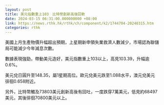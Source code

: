 ```yaml
---
layout: post
title: 美元指數重上103　比特幣創新高後回軟
date: 2024-03-15 06:31:00.000000000 +08:00
link: https://news.rthk.hk/rthk/ch/component/k2/1744704-20240315.htm
categories: rthk
---
```


美國上月生產物價升幅超出預期，上星期新申領失業救濟人數減少，市場認為聯儲局可能減少今年減息次數。

數據表現強勁，帶動美元造好，美元指數重上103以上，高見103.39，升幅逾0.6%。

美元兌日圓升至148.35，屬1星期高位。歐元兌美元跌至1.088水平，澳元兌美元徘徊0.658附近。

另外，比特幣觸及73803美元創新高後有回吐，一度跌穿7萬美元，低見約68497美元，其後徘徊70800美元以上。
